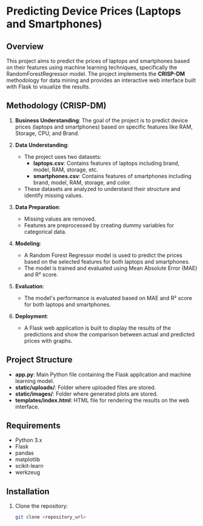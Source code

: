 # Predicting Device Prices (Laptops and Smartphones)

## Overview

This project aims to predict the prices of laptops and smartphones based on their features using machine learning techniques, specifically the RandomForestRegressor model. The project implements the **CRISP-DM** methodology for data mining and provides an interactive web interface built with Flask to visualize the results.

## Methodology (CRISP-DM)

1. **Business Understanding**: 
   The goal of the project is to predict device prices (laptops and smartphones) based on specific features like RAM, Storage, CPU, and Brand.

2. **Data Understanding**:
   - The project uses two datasets:
     - **laptops.csv**: Contains features of laptops including brand, model, RAM, storage, etc.
     - **smartphones.csv**: Contains features of smartphones including brand, model, RAM, storage, and color.
   - These datasets are analyzed to understand their structure and identify missing values.

3. **Data Preparation**:
   - Missing values are removed.
   - Features are preprocessed by creating dummy variables for categorical data.

4. **Modeling**:
   - A Random Forest Regressor model is used to predict the prices based on the selected features for both laptops and smartphones.
   - The model is trained and evaluated using Mean Absolute Error (MAE) and R² score.

5. **Evaluation**:
   - The model's performance is evaluated based on MAE and R² score for both laptops and smartphones.

6. **Deployment**:
   - A Flask web application is built to display the results of the predictions and show the comparison between actual and predicted prices with graphs.

## Project Structure

- **app.py**: Main Python file containing the Flask application and machine learning model.
- **static/uploads/**: Folder where uploaded files are stored.
- **static/images/**: Folder where generated plots are stored.
- **templates/index.html**: HTML file for rendering the results on the web interface.

## Requirements

- Python 3.x
- Flask
- pandas
- matplotlib
- scikit-learn
- werkzeug

## Installation

1. Clone the repository:

   ```bash
   git clone <repository_url>

